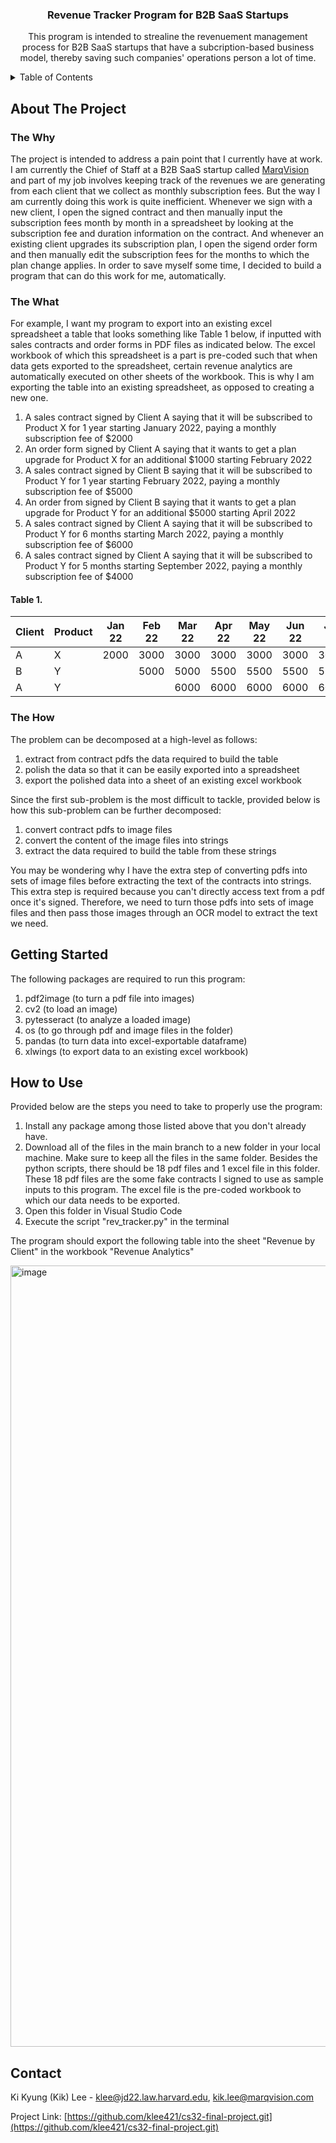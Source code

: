 <h3 align="center">Revenue Tracker Program for B2B SaaS Startups </h3>

  <p align="center">
    This program is intended to strealine the revenuement management process for B2B SaaS startups that have a subcription-based business model, thereby saving such companies' operations person a lot of time. 

</div>



<!-- TABLE OF CONTENTS -->
<details>
  <summary>Table of Contents</summary>
  <ol>
    <li><a href="#about-the-project">About The Project</a></li>
    <li><a href="#getting-started">Getting Started</a></li>
    <li><a href="#how-to-use">How to Use</a></li>
    <li><a href="#contact">Contact</a></li>
  </ol>
</details>



<!-- ABOUT THE PROJECT -->
## About The Project

### The Why
The project is intended to address a pain point that I currently have at work. I am currently the Chief of Staff at a B2B SaaS startup called [MarqVision](https://marqvision.com) and part of my job involves keeping track of the revenues we are generating from each client that we collect as monthly subscription fees. But the way I am currently doing this work is quite inefficient. Whenever we sign with a new client, I open the signed contract and then manually input the subscription fees month by month in a spreadsheet by looking at the subscription fee and duration information on the contract. And whenever an existing client upgrades its subscription plan, I open the sigend order form and then manually edit the subscription fees for the months to which the plan change applies. In order to save myself some time, I decided to build a program that can do this work for me, automatically. 

### The What

For example, I want my program to export into an existing excel spreadsheet a table that looks something like Table 1 below, if inputted with sales contracts and order forms in PDF files as indicated below. The excel workbook of which this spreadsheet is a part is pre-coded such that when data gets exported to the spreadsheet, certain revenue analytics are automatically executed on other sheets of the workbook. This is why I am exporting the table into an existing spreadsheet, as opposed to creating a new one. 

1. A sales contract signed by Client A saying that it will be subscribed to Product X for 1 year starting January 2022, paying a monthly subscription fee of $2000
2. An order form signed by Client A saying that it wants to get a plan upgrade for Product X for an additional $1000 starting February 2022
3. A sales contract signed by Client B saying that it will be subscribed to Product Y for 1 year starting February 2022, paying a monthly subscription fee of $5000
4. An order from signed by Client B saying that it wants to get a plan upgrade for Product Y for an additional $5000 starting April 2022
5. A sales contract signed by Client A saying that it will be subscribed to Product Y for 6 months starting March 2022, paying a monthly subscription fee of $6000
6. A sales contract signed by Client A saying that it will be subscribed to Product Y for 5 months starting September 2022, paying a monthly subscription fee of $4000

#### Table 1. 

| Client | Product | Jan 22 | Feb 22 | Mar 22 | Apr 22 | May 22 | Jun 22 | Jul 22 | Aug 22 | Sep 22 | Oct 22 | Nov 22 | Dec 22 | Jan 23 |
|--------|---------|--------|--------|--------|--------|--------|--------|--------|--------|--------|--------|--------|--------|--------|
| A      | X       | 2000   | 3000   | 3000   | 3000   | 3000   | 3000   | 3000   | 3000   | 3000   | 3000   | 3000   | 3000   | 0      | 
| B      | Y       |        | 5000   | 5000   | 5500   | 5500   | 5500   | 5500   | 5500   | 5500   | 5500   | 5500   | 5500   | 5500   | 
| A      | Y       |        |        | 6000   | 6000   | 6000   | 6000   | 6000   | 6000   | 4000   | 4000   | 4000   | 4000   | 4000   | 


### The How

The problem can be decomposed at a high-level as follows:

1. extract from contract pdfs the data required to build the table
2. polish the data so that it can be easily exported into a spreadsheet
3. export the polished data into a sheet of an existing excel workbook

Since the first sub-problem is the most difficult to tackle, provided below is how this sub-problem can be further decomposed:

1. convert contract pdfs to image files 
2. convert the content of the image files into strings
3. extract the data required to build the table from these strings

You may be wondering why I have the extra step of converting pdfs into sets of image files before extracting the text of the contracts into strings. This extra step is required because you can't directly access text from a pdf once it's signed. Therefore, we need to turn those pdfs into sets of image files and then pass those images through an OCR model to extract the text we need.


<!-- GETTING STARTED -->
## Getting Started


The following packages are required to run this program:

1. pdf2image (to turn a pdf file into images)
2. cv2 (to load an image)
3. pytesseract (to analyze a loaded image)
4. os (to go through pdf and image files in the folder)
5. pandas (to turn data into excel-exportable dataframe)
6. xlwings (to export data to an existing excel workbook)


<!-- HOW TO USE -->
## How to Use

Provided below are the steps you need to take to properly use the program:

1. Install any package among those listed above that you don't already have. 
2. Download all of the files in the main branch to a new folder in your local machine. Make sure to keep all the files in the same folder. Besides the python scripts, there should be 18 pdf files and 1 excel file in this folder. These 18 pdf files are the some fake contracts I signed to use as sample inputs to this program. The excel file is the pre-coded workbook to which our data needs to be exported. 
3. Open this folder in Visual Studio Code
4. Execute the script "rev_tracker.py" in the terminal

The program should export the following table into the sheet "Revenue by Client" in the workbook "Revenue Analytics"

<img width="1250" alt="image" src="https://user-images.githubusercontent.com/102482222/164077175-fd39e04f-2b00-41a4-ba7a-2fbffa2aef59.png">



<!-- CONTACT -->
## Contact

Ki Kyung (Kik) Lee - klee@jd22.law.harvard.edu, kik.lee@marqvision.com

Project Link: [https://github.com/klee421/cs32-final-project.git](https://github.com/klee421/cs32-final-project.git)






